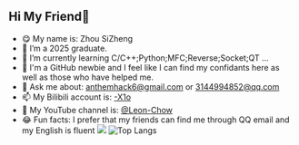 ## Hi My Friend👋

- :yum: My name is: Zhou SiZheng
- 🔭 I’m a 2025 graduate.
- 🌱 I’m currently learning C/C++;Python;MFC;Reverse;Socket;QT ...
- 🤔 I'm a GitHub newbie and I feel like I can find my confidants here as well as those who have helped me.
- 💬 Ask me about: anthemhack6@gmail.com or 3144994852@qq.com
- 📫 My Bilibili account is: [-X1o](https://space.bilibili.com/477698969?spm_id_from=333.1007.0.0)
- :ledger:  My YouTube channel is: [@Leon-Chow](https://www.youtube.com/channel/UC2ULCFUywIq1GizIReIJd0w)
- :joy: Fun facts: I prefer that my friends can find me through QQ email and my English is fluent        ![](https://github-readme-stats.vercel.app/api?username=LeonChows&show_icons=true&theme=transparent)     ![Top Langs](https://github-readme-stats.vercel.app/api/top-langs/?username=LeonChows&layout=compact&theme=tokyonight) 




